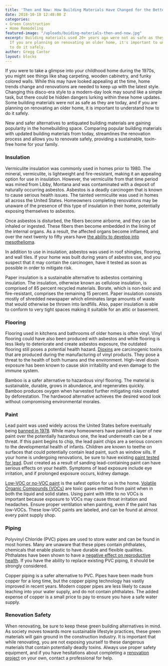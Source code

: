 ```yaml
---
title: 'Then and Now: How Building Materials Have Changed for the Better'
date: 2018-10-10 12:48:00 Z
categories:
- Green Construction
- Home Remodeling
featured-image: "/uploads/buiding-materials-then-and-now.jpg"
excerpt: Building materials used 20+ years ago were not as safe as they are today.
  If you are planning on renovating an older home, it's important to understand how
  to do it safely.
author: Gregg Cantor
layout: blocks
---
```


If you were to take a glimpse into your childhood home during the 1970s, you might see things like shag carpeting, wooden cabinetry, and funky colored walls. While this may have looked appealing at the time, home trends change and renovations are needed to keep up with the latest style. Changing this disco-era style to a modern-day look may sound like a simple task, but there could be hidden dangers lurking within these home updates. Some building materials were not as safe as they are today, and if you are planning on renovating an older home, it is important to understand how to do it safely. 
 
New and safer alternatives to antiquated building materials are gaining popularity in the homebuilding space. Comparing popular building materials with updated building materials from today, streamlines the renovation process and allows you to renovate safely, providing a sustainable, toxin-free home for your family.

### Insulation

Vermiculite insulation was commonly used in homes prior to 1980. The mineral, vermiculite, is lightweight and fire-resistant, making it an appealing option for use in insulation. However, the vermiculite from that time period was mined from Libby, Montana and was contaminated with a deposit of naturally occurring asbestos.  Asbestos is a deadly carcinogen that is known to cause serious health issues. The tainted vermiculite was used in homes all across the United States. Homeowners completing renovations may be unaware of the presence of this type of insulation in their home, potentially exposing themselves to asbestos. 

Once asbestos is disturbed, the fibers become airborne, and they can be inhaled or ingested. These fibers then become embedded in the lining of the internal organs. As a result, the affected organs become inflamed, and over the next twenty to fifty years have [the ability to develop into mesothelioma](https://www.mesothelioma.com/mesothelioma/types/peritoneal.htm). 

In addition to use in insulation, asbestos was used in roof shingles, flooring, and wall tiles. If your home was built during years of asbestos use, and you suspect that it may contain the carcinogen, have it tested as soon as possible in order to mitigate risk.

Paper insulation is a sustainable alternative to asbestos containing insulation. The insulation, otherwise known as cellulose insulation, is comprised of 85 percent recycled materials. Borate, which is non-toxic and fire-resistant, comprises the remaining 15 percent. Paper insulation consists mostly of shredded newspaper which eliminates large amounts of waste that would otherwise be thrown into landfills. Also, paper insulation is able to conform to very tight spaces making it suitable for an attic or basement.

### Flooring

Flooring used in kitchens and bathrooms of older homes is often vinyl. Vinyl flooring could have also been produced with asbestos and while flooring is less likely to deteriorate and create asbestos exposure, the outdated flooring still poses a potential health hazard. [Dioxins](https://www.epa.gov/dioxin/learn-about-dioxin) are carcinogenic toxins that are produced during the manufacturing of vinyl products. They pose a threat to the health of both humans and the environment. High-level dioxin exposure has been known to cause skin irritability and even damage to the immune system.

Bamboo is a safer alternative to hazardous vinyl flooring. The material is sustainable, durable,  grows in abundance, and regenerates quickly. Bamboo produces oxygen when harvested further mitigating risks created by deforestation. The hardwood alternative achieves the desired wood look without compromising environmental morales.

### Paint

Lead paint was used widely across the United States before eventually being [banned in 1978](https://www.cdc.gov/nceh/lead/tips.htm). While many homeowners have painted a layer of new paint over the potentially hazardous one, the lead underneath can be a threat. If this paint begins to chip, the lead paint chips are a serious concern to the developmental health of infants. Children are known to teethe on surfaces that could potentially contain lead paint, such as window sills. If your home is undergoing renovations, be sure to have existing [paint tested for lead](https://www.chipglennon.com/home-lead-safety.php). Dust created as a result of sanding lead-containing paint can have serious effects on your health. Symptoms of lead exposure include eye irritation, and if prolonged exposure occurs, kidney damage.

[Low-VOC or no-VOC paint](/the-dark-side-to-organics-why-choose-low-voc-paint/) is the safest option for us in the home. [Volatile Organic Compounds (VOCs)](https://www.epa.gov/indoor-air-quality-iaq/volatile-organic-compounds-impact-indoor-air-quality) are toxic gases emitted from paint when in both the liquid and solid states. Using paint with little to no VOCs is important because exposure to VOCs may cause throat irritation and headaches. Ensure proper ventilation when painting, even if the paint has low-VOCs. These low-VOC paints are labeled, and can be found at almost every paint supply shop.

### Piping

Polyvinyl Chloride (PVC) pipes are used to store water and can be found in most homes. Many are unaware that these pipes contain phthalates, chemicals that enable plastic to have durable and flexible qualities. Phthalates have been shown to have a [negative effect on reproductive health](https://www.forbes.com/sites/alicegwalton/2013/10/14/plastics-may-be-linked-to-reduced-fertility-increased-miscarriage/#15a1421c1dc4). If you have the ability to replace existing PVC piping, it should be strongly considered.

Copper piping is a safer alternative to PVC. Pipes have been made from copper for a long time, but the copper piping technology has vastly improved in recent years. Modern copper pipes are less likely to cause leaching into your water supply, and do not contain phthalates. The added expense of copper is a small price to pay to ensure you have a safe water supply.

### Renovation Safety

When renovating, be sure to keep these green building alternatives in mind. As society moves towards more sustainable lifestyle practices, these green materials will gain ground in the construction industry. It is important that while renovating, you are not exposing yourself to these dangerous materials that contain potentially deadly toxins. Always use proper safety equipment, and if you have hesitations about completing a [renovation project](/san-diego-remodel-project-gallery) on your own, contact a professional for help.